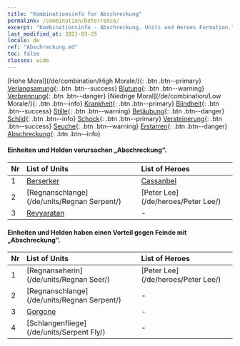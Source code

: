 ```yaml
---
title: "Kombinationsinfo for Abschreckung"
permalink: /combination/Deterrence/
excerpt: "Kombinationsinfo - Abschreckung. Units and Heroes Formation."
last_modified_at: 2021-03-25
locale: de
ref: "Abschreckung.md"
toc: false
classes: wide
---
```


  [Hohe Moral](/de/combination/High Morale/){: .btn .btn--primary} [Verlangsamung](/de/combination/Slow/){: .btn .btn--success} [Blutung](/de/combination/Bleeding/){: .btn .btn--warning} [Verbrennung](/de/combination/Burning/){: .btn .btn--danger} [Niedrige Moral](/de/combination/Low Morale/){: .btn .btn--info} [Krankheit](/de/combination/Disease/){: .btn .btn--primary} [Blindheit](/de/combination/Blind/){: .btn .btn--success} [Stille](/de/combination/Silence/){: .btn .btn--warning} [Betäubung](/de/combination/Stun/){: .btn .btn--danger} [Schild](/de/combination/Shield/){: .btn .btn--info} [Schock](/de/combination/Static/){: .btn .btn--primary} [Versteinerung](/de/combination/Petrify/){: .btn .btn--success} [Seuche](/de/combination/Plague/){: .btn .btn--warning} [Erstarren](/de/combination/Freeze/){: .btn .btn--danger} [Abschreckung](/de/combination/Deterrence/){: .btn .btn--info} 


#### Einheiten und Helden verursachen „Abschreckung“.

  | Nr |  List of Units  | List of Heroes | 
  |:---|:----------------|:---------------| 
  | 1 | [Berserker](/de/units/Berserker/) | [Cassanbel](/de/heroes/Cassanbel/) |
  | 2 | [Regnanschlange](/de/units/Regnan Serpent/) | [Peter Lee](/de/heroes/Peter Lee/) |
  | 3 | [Revyaratan](/de/units/Revyaratan/) | - |


#### Einheiten und Helden haben einen Vorteil gegen Feinde mit „Abschreckung“.

  | Nr |  List of Units  | List of Heroes | 
  |:---|:----------------|:---------------| 
  | 1 | [Regnanseherin](/de/units/Regnan Seer/) | [Peter Lee](/de/heroes/Peter Lee/) |
  | 2 | [Regnanschlange](/de/units/Regnan Serpent/) | - |
  | 3 | [Gorgone](/de/units/Gorgon/) | - |
  | 4 | [Schlangenfliege](/de/units/Serpent Fly/) | - |
